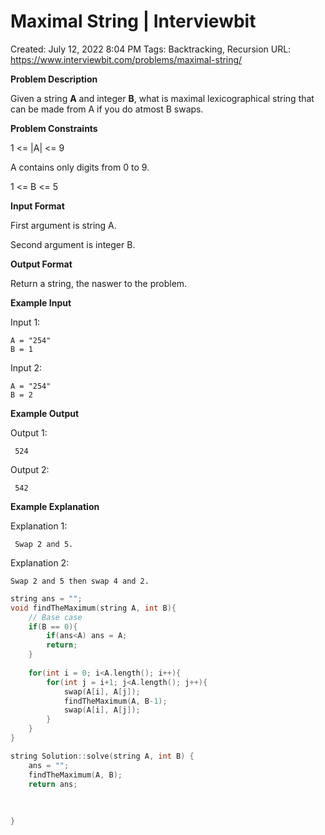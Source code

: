 # Maximal String | Interviewbit

Created: July 12, 2022 8:04 PM
Tags: Backtracking, Recursion
URL: https://www.interviewbit.com/problems/maximal-string/

**Problem Description**

Given a string **A** and integer **B**, what is maximal lexicographical string that can be made from A if you do atmost B swaps.

**Problem Constraints**

1 <= |A| <= 9

A contains only digits from 0 to 9.

1 <= B <= 5

**Input Format**

First argument is string A.

Second argument is integer B.

**Output Format**

Return a string, the naswer to the problem.

**Example Input**

Input 1:

```
A = "254"
B = 1

```

Input 2:

```
A = "254"
B = 2

```

**Example Output**

Output 1:

```
 524

```

Output 2:

```
 542

```

**Example Explanation**

Explanation 1:

```
 Swap 2 and 5.

```

Explanation 2:

```
Swap 2 and 5 then swap 4 and 2.

```

```cpp
string ans = "";
void findTheMaximum(string A, int B){
    // Base case
    if(B == 0){
        if(ans<A) ans = A;
        return;
    }
    
    for(int i = 0; i<A.length(); i++){
        for(int j = i+1; j<A.length(); j++){
            swap(A[i], A[j]);
            findTheMaximum(A, B-1);
            swap(A[i], A[j]);
        }
    }
}

string Solution::solve(string A, int B) {
    ans = "";
    findTheMaximum(A, B);
    return ans;
    
    
    
}
```